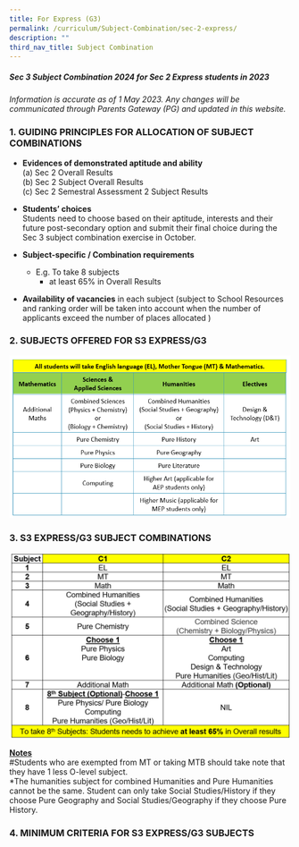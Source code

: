 ```yaml
---
title: For Express (G3)
permalink: /curriculum/Subject-Combination/sec-2-express/
description: ""
third_nav_title: Subject Combination
---
```

##### Sec 3 Subject Combination 2024 for Sec 2 Express students in 2023

*Information is accurate as of 1 May 2023. Any changes will be communicated through Parents Gateway (PG) and updated in this website.*

### 1\. GUIDING PRINCIPLES FOR ALLOCATION OF SUBJECT COMBINATIONS

* **Evidences of demonstrated aptitude and ability**   
        (a) Sec 2 Overall Results      
        (b) Sec 2 Subject Overall Results    
        (c) Sec 2 Semestral Assessment 2 Subject Results
				
* **Students’ choices**    
Students need to choose based on their aptitude, interests and their future post-secondary option and submit their final choice during the Sec 3 subject combination exercise in October.
* **Subject-specific / Combination requirements**   
	* E.g. To take 8 subjects
		* at least 65% in Overall Results

* **Availability of vacancies** in each subject (subject to School Resources and ranking order will be taken into account when the number of applicants exceed the number of places allocated ) 

### 2\. SUBJECTS OFFERED FOR S3 EXPRESS/G3

![S3 Exp Subjects](/images/S3%20Express%20Subjects%202023.png)

### 3\. S3 EXPRESS/G3 SUBJECT COMBINATIONS 
![](/images/s3%20g3%20subject%20combi.png)

<strong><u>Notes</u></strong>      
#Students who are exempted from MT or taking MTB should take note that they have 1 less O-level subject.       
*The humanities subject for combined Humanities and Pure Humanities cannot be the same. Student can only take Social Studies/History if they choose Pure Geography and Social Studies/Geography if they choose Pure History.

### 4\. MINIMUM CRITERIA FOR S3 EXPRESS/G3 SUBJECTS 


